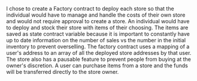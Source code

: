 I chose to create a Factory contract to deploy each store so that the individual would have to manage and handle the costs of their own store and would not require approval to create a store. An individual would have to deploy and stock their store with items of their choosing. The items are saved as state contract variable because it is important to constantly have up to date information on the number of sales vs the number in the initial inventory to prevent overselling. The factory contract uses a mapping of a user's address to an array of all the deployed store addresses by that user. The store also has a pausable feature to prevent people from buying at the owner's discretion. A user can purchase items from a store and the funds will be transferred directly to the store owner.
